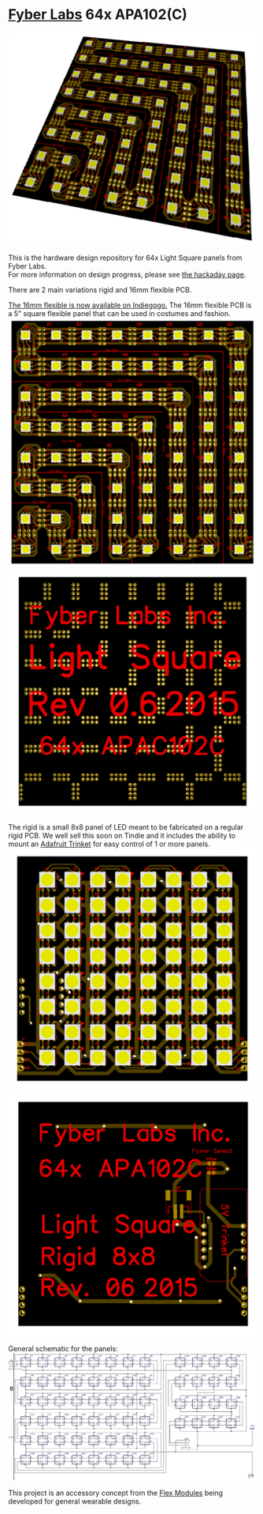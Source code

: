 [Fyber Labs](https://www.fyberlabs.com) 64x APA102(C)
========

![3d panel model](pictures/64xAPA102C3D.png)

This is the hardware design repository for 64x Light Square panels from Fyber Labs.  
For more information on design progress, please see [the hackaday page](https://hackaday.io/project/5867-light-square).  

There are 2 main variations rigid and 16mm flexible PCB.

[The 16mm flexible is now available on Indiegogo.](https://www.indiegogo.com/projects/fyber-labs-light-square-flexible-rgb-led-panel/x/10833462#/story)
The 16mm flexible PCB is a 5" square flexible panel that can be used in costumes and fashion.
![16mm flexible PCB top](pictures/64xAPA102Ctop.png)
![16mm flexible PCB bottom](pictures/64xAPA102Cbottom.png)

The rigid is a small 8x8 panel of LED meant to be fabricated on a regular rigid PCB.  We well
sell this soon on Tindie and it includes the ability to mount an [Adafruit Trinket](https://www.adafruit.com/products/1509) for
easy control of 1 or more panels.
![Rigid top](pictures/64xAPA102Crigidtop.png)
![Rigid bottom](pictures/64xAPA102Crigidbottom.png)

General schematic for the panels:
![Panel schematic](pictures/64xAPA102Cschem.jpg)

This project is an accessory concept from the [Flex Modules](https://hackaday.io/project/2236-flex-modules) being developed
for general wearable designs.

